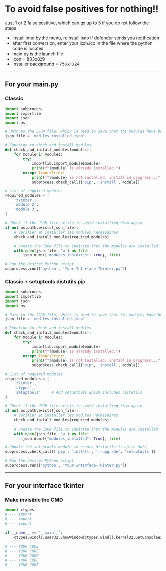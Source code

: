# To avoid false positives for nothing!!
Just 1 or 2 false postitive, which can go up to 5 if you do not follow the steps
- install inno by the menu, reinstall inno if defender sends you notification
- after first conversion, enter your icon.ico in the file where the python code is located
- main.py is the launch file
- Icon = 803x829
- Installer background = 750x1024

_____________________________________
## For your main.py

### Classic
```python
import subprocess
import importlib
import json
import os

# Path to the JSON file, which is used to save that the modules have been installed and opens the python .py file directly
json_file = 'modules_installed.json'

# Function to check and install modules
def check_and_install_modules(modules):
    for module in modules:
        try:
            importlib.import_module(module)
            print(f"{module} is already installed.")
        except ImportError:
            print(f"{module} is not installed, install in progress...")
            subprocess.check_call(['pip', 'install', module])

# List of required modules
required_modules = [
    'tkinter',
    'module 2',
    'module 3',
]

# Check if the JSON file exists to avoid installing them again
if not os.path.exists(json_file):
    # Vérifier et installer les modules nécessaires
    check_and_install_modules(required_modules)
    
    # Create the JSON file to indicate that the modules are installed
    with open(json_file, 'w') as file:
        json.dump({"modules_installed": True}, file)

# Run the desired Python script
subprocess.run(['python', 'Your-Interface-Tkinter.py']) 
```



### Classic + setuptools distutils pip

```python
import subprocess
import importlib
import json
import os

# Path to the JSON file, which is used to save that the modules have been installed and opens the python .py file directly
json_file = 'modules_installed.json'

# Function to check and install modules
def check_and_install_modules(modules):
    for module in modules:
        try:
            importlib.import_module(module)
            print(f"{module} is already installed.")
        except ImportError:
            print(f"{module} is not installed, install in progress...")
            subprocess.check_call(['pip', 'install', module])

# List of required modules
required_modules = [
    'tkinter',
    'ctypes',
    'setuptools'     # Add setuptools which includes distutils
]

# Check if the JSON file exists to avoid installing them again
if not os.path.exists(json_file):
    # Vérifier et installer les modules nécessaires
    check_and_install_modules(required_modules)
    
    # Create the JSON file to indicate that the modules are installed
    with open(json_file, 'w') as file:
        json.dump({"modules_installed": True}, file)

# Update the setuptools module to ensure distutils is up to date
subprocess.check_call(['pip', 'install', '--upgrade', 'setuptools'])

# Run the desired Python script
subprocess.run(['python', 'Your-Interface-Tkinter.py']) 
```
_____________________________________
## For your interface tkinter

### Make invisible the CMD 

```python
import ctypes
# --- import
# --- import
# --- import

if __name__ == "__main__":
    ctypes.windll.user32.ShowWindow(ctypes.windll.kernel32.GetConsoleWindow(), 0)

# --- YOUR CODE
# --- YOUR CODE
# --- YOUR CODE
# --- YOUR CODE
# --- YOUR CODE
```


